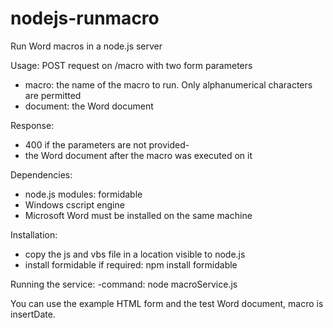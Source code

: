 # nodejs-runmacro

Run Word macros in a node.js server

Usage: POST request on /macro with two form parameters
- macro: the name of the macro to run. Only alphanumerical characters are permitted
- document: the Word document

Response:
- 400 if the parameters are not provided-
- the Word document after the macro was executed on it
   
Dependencies:
- node.js modules: formidable  
- Windows cscript engine 
- Microsoft Word must be installed on the same machine

Installation: 
- copy the js and vbs file in a location visible to node.js
- install formidable if required: npm install formidable

Running the service:
-command: node macroService.js <path to temp folder>

You can use the example HTML form and the test Word document, macro is insertDate.  



